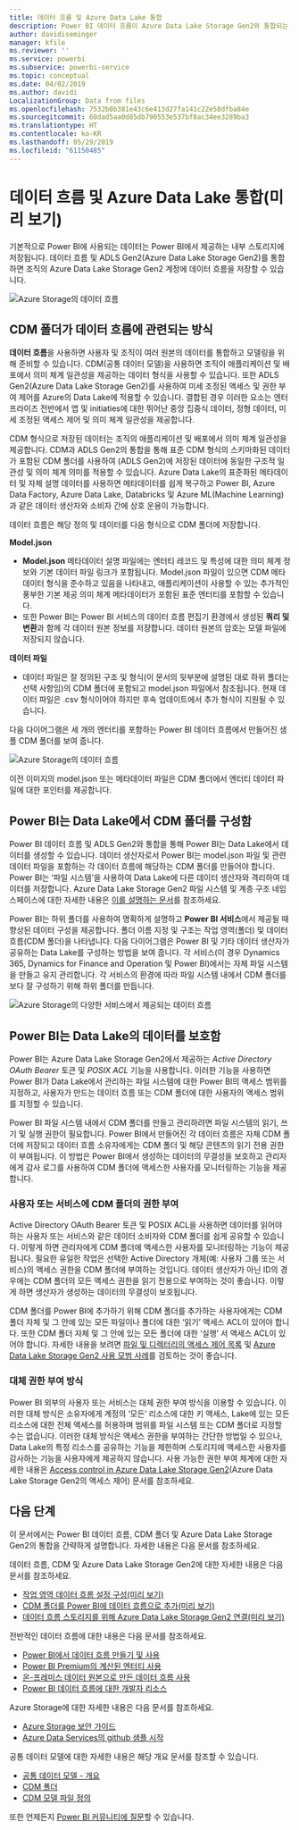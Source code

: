 ```yaml
---
title: 데이터 흐름 및 Azure Data Lake 통합
description: Power BI 데이터 흐름이 Azure Data Lake Storage Gen2와 통합되는 방법의 개요
author: davidiseminger
manager: kfile
ms.reviewer: ''
ms.service: powerbi
ms.subservice: powerbi-service
ms.topic: conceptual
ms.date: 04/02/2019
ms.author: davidi
LocalizationGroup: Data from files
ms.openlocfilehash: 7532b0b381e43c6e413d27fa141c22e58dfba84e
ms.sourcegitcommit: 60dad5aa0d85db790553e537bf8ac34ee3289ba3
ms.translationtype: HT
ms.contentlocale: ko-KR
ms.lasthandoff: 05/29/2019
ms.locfileid: "61150485"
---
```

# <a name="dataflows-and-azure-data-lake-integration-preview"></a>데이터 흐름 및 Azure Data Lake 통합(미리 보기)

기본적으로 Power BI에 사용되는 데이터는 Power BI에서 제공하는 내부 스토리지에 저장됩니다. 데이터 흐름 및 ADLS Gen2(Azure Data Lake Storage Gen2)를 통합하면 조직의 Azure Data Lake Storage Gen2 계정에 데이터 흐름을 저장할 수 있습니다. 

![Azure Storage의 데이터 흐름](media/service-dataflows-azure-data-lake-integration/dataflows-azure-integration_01.jpg)

## <a name="how-cdm-folders-relate-to-dataflows"></a>CDM 폴더가 데이터 흐름에 관련되는 방식

**데이터 흐름**을 사용하면 사용자 및 조직이 여러 원본의 데이터를 통합하고 모델링을 위해 준비할 수 있습니다. CDM(공통 데이터 모델)을 사용하면 조직이 애플리케이션 및 배포에서 의미 체계 일관성을 제공하는 데이터 형식을 사용할 수 있습니다. 또한 ADLS Gen2(Azure Data Lake Storage Gen2)를 사용하여 미세 조정된 액세스 및 권한 부여 제어를 Azure의 Data Lake에 적용할 수 있습니다. 결합된 경우 이러한 요소는 엔터프라이즈 전반에서 앱 및 initiaties에 대한 뛰어난 중앙 집중식 데이터, 정형 데이터, 미세 조정된 액세스 제어 및 의미 체계 일관성을 제공합니다.

CDM 형식으로 저장된 데이터는 조직의 애플리케이션 및 배포에서 의미 체계 일관성을 제공합니다. CDM과 ADLS Gen2의 통합을 통해 표준 CDM 형식의 스키마화된 데이터가 포함된 CDM 폴더를 사용하여 (ADLS Gen2)에 저장된 데이터에 동일한 구조적 일관성 및 의미 체계 의미를 적용할 수 있습니다. Azure Data Lake의 표준화된 메타데이터 및 자체 설명 데이터를 사용하면 메타데이터를 쉽게 복구하고 Power BI, Azure Data Factory, Azure Data Lake, Databricks 및 Azure ML(Machine Learning)과 같은 데이터 생산자와 소비자 간에 상호 운용이 가능합니다. 

데이터 흐름은 해당 정의 및 데이터를 다음 형식으로 CDM 폴더에 저장합니다.

**Model.json**
* **Model.json** 메타데이터 설명 파일에는 엔터티 레코드 및 특성에 대한 의미 체계 정보와 기본 데이터 파일 링크가 포함됩니다. Model.json 파일이 있으면 CDM 메타데이터 형식을 준수하고 있음을 나타내고, 애플리케이션이 사용할 수 있는 추가적인 풍부한 기본 제공 의미 체계 메타데이터가 포함된 표준 엔터티를 포함할 수 있습니다.
* 또한 Power BI는 Power BI 서비스의 데이터 흐름 편집기 환경에서 생성된 **쿼리 및 변환**과 함께 각 데이터 원본 정보를 저장합니다. 데이터 원본의 암호는 모델 파일에 저장되지 않습니다.

**데이터 파일**
* 데이터 파일은 잘 정의된 구조 및 형식(이 문서의 뒷부분에 설명된 대로 하위 폴더는 선택 사항임)의 CDM 폴더에 포함되고 model.json 파일에서 참조됩니다. 현재 데이터 파일은 .csv 형식이어야 하지만 후속 업데이트에서 추가 형식이 지원될 수 있습니다. 

다음 다이어그램은 세 개의 엔터티를 포함하는 Power BI 데이터 흐름에서 만들어진 샘플 CDM 폴더를 보여 줍니다.

![Azure Storage의 데이터 흐름](media/service-dataflows-azure-data-lake-integration/dataflows-azure-integration_01.jpg)

이전 이미지의 model.json 또는 메타데이터 파일은 CDM 폴더에서 엔터티 데이터 파일에 대한 포인터를 제공합니다.

## <a name="power-bi-organizes-cdm-folders-in-the-data-lake"></a>Power BI는 Data Lake에서 CDM 폴더를 구성함

Power BI 데이터 흐름 및 ADLS Gen2와 통합을 통해 Power BI는 Data Lake에서 데이터를 생성할 수 있습니다. 데이터 생산자로서 Power BI는 model.json 파일 및 관련 데이터 파일을 포함하는 각 데이터 흐름에 해당하는 CDM 폴더를 만들어야 합니다. Power BI는 ‘파일 시스템’을 사용하여 Data Lake에 다른 데이터 생산자와 격리하여 데이터를 저장합니다. Azure Data Lake Storage Gen2 파일 시스템 및 계층 구조 네임스페이스에 대한 자세한 내용은 [이를 설명하는 문서](https://docs.microsoft.com/azure/storage/data-lake-storage/namespace)를 참조하세요.

Power BI는 하위 폴더를 사용하여 명확하게 설명하고 **Power BI 서비스**에서 제공될 때 향상된 데이터 구성을 제공합니다. 폴더 이름 지정 및 구조는 작업 영역(폴더) 및 데이터 흐름(CDM 폴더)을 나타냅니다. 다음 다이어그램은 Power BI 및 기타 데이터 생산자가 공유하는 Data Lake를 구성하는 방법을 보여 줍니다. 각 서비스(이 경우 Dynamics 365, Dynamics for Finance and Operation 및 Power BI)에서는 자체 파일 시스템을 만들고 유지 관리합니다. 각 서비스의 환경에 따라 파일 시스템 내에서 CDM 폴더를 보다 잘 구성하기 위해 하위 폴더를 만듭니다. 

![Azure Storage의 다양한 서비스에서 제공되는 데이터 흐름](media/service-dataflows-azure-data-lake-integration/dataflows-azure-integration_02.jpg)

## <a name="power-bi-protects-data-in-the-data-lake"></a>Power BI는 Data Lake의 데이터를 보호함

Power BI는 Azure Data Lake Storage Gen2에서 제공하는 *Active Directory OAuth Bearer* 토큰 및 *POSIX ACL* 기능을 사용합니다. 이러한 기능을 사용하면 Power BI가 Data Lake에서 관리하는 파일 시스템에 대한 Power BI의 액세스 범위를 지정하고, 사용자가 만드는 데이터 흐름 또는 CDM 폴더에 대한 사용자의 액세스 범위를 지정할 수 있습니다. 

Power BI 파일 시스템 내에서 CDM 폴더를 만들고 관리하려면 파일 시스템의 읽기, 쓰기 및 실행 권한이 필요합니다. Power BI에서 만들어진 각 데이터 흐름은 자체 CDM 폴더에 저장되고 데이터 흐름 소유자에게는 CDM 폴더 및 해당 콘텐츠의 읽기 전용 권한이 부여됩니다. 이 방법은 Power BI에서 생성하는 데이터의 무결성을 보호하고 관리자에게 감사 로그를 사용하여 CDM 폴더에 액세스한 사용자를 모니터링하는 기능을 제공합니다. 

### <a name="authorizing-users-or-services-for-cdm-folders"></a>사용자 또는 서비스에 CDM 폴더의 권한 부여

Active Directory OAuth Bearer 토큰 및 POSIX ACL을 사용하면 데이터를 읽어야 하는 사용자 또는 서비스와 같은 데이터 소비자와 CDM 폴더를 쉽게 공유할 수 있습니다. 이렇게 하면 관리자에게 CDM 폴더에 액세스한 사용자를 모니터링하는 기능이 제공됩니다. 필요한 유일한 작업은 선택한 Active Directory 개체(예: 사용자 그룹 또는 서비스)의 액세스 권한을 CDM 폴더에 부여하는 것입니다. 데이터 생산자가 아닌 ID의 경우에는 CDM 폴더의 모든 액세스 권한을 읽기 전용으로 부여하는 것이 좋습니다. 이렇게 하면 생산자가 생성하는 데이터의 무결성이 보호됩니다.

CDM 폴더를 Power BI에 추가하기 위해 CDM 폴더를 추가하는 사용자에게는 CDM 폴더 자체 및 그 안에 있는 모든 파일이나 폴더에 대한 ‘읽기’ 액세스 ACL이 있어야 합니다. 또한 CDM 폴더 자체 및 그 안에 있는 모든 폴더에 대한 ‘실행’ 서 액세스 ACL이 있어야 합니다. 자세한 내용을 보려면 [파일 및 디렉터리의 액세스 제어 목록](https://docs.microsoft.com/azure/storage/blobs/data-lake-storage-access-control#access-control-lists-on-files-and-directories) 및 [Azure Data Lake Storage Gen2 사용 모범 사례](https://docs.microsoft.com/azure/storage/blobs/data-lake-storage-best-practices)를 검토하는 것이 좋습니다.


### <a name="alternative-forms-of-authorization"></a>대체 권한 부여 방식

Power BI 외부의 사용자 또는 서비스는 대체 권한 부여 방식을 이용할 수 있습니다. 이러한 대체 방식은 소유자에게 계정의 ‘모든’ 리소스에 대한 키 액세스, Lake에 있는 모든 리소스에 대한 전체 액세스를 허용하며 범위를 파일 시스템 또는 CDM 폴더로 지정할 수는 없습니다. 이러한 대체 방식은 액세스 권한을 부여하는 간단한 방법일 수 있으나, Data Lake의 특정 리소스를 공유하는 기능을 제한하며 스토리지에 액세스한 사용자를 감사하는 기능을 사용자에게 제공하지 않습니다. 사용 가능한 권한 부여 체계에 대한 자세한 내용은 [Access control in Azure Data Lake Storage Gen2](https://docs.microsoft.com/azure/storage/blobs/data-lake-storage-access-control
)(Azure Data Lake Storage Gen2의 액세스 제어) 문서를 참조하세요.


## <a name="next-steps"></a>다음 단계

이 문서에서는 Power BI 데이터 흐름, CDM 폴더 및 Azure Data Lake Storage Gen2의 통합을 간략하게 설명합니다. 자세한 내용은 다음 문서를 참조하세요.

데이터 흐름, CDM 및 Azure Data Lake Storage Gen2에 대한 자세한 내용은 다음 문서를 참조하세요.

* [작업 영역 데이터 흐름 설정 구성(미리 보기)](service-dataflows-configure-workspace-storage-settings.md)
* [CDM 폴더를 Power BI에 데이터 흐름으로 추가(미리 보기)](service-dataflows-add-cdm-folder.md)
* [데이터 흐름 스토리지를 위해 Azure Data Lake Storage Gen2 연결(미리 보기)](service-dataflows-connect-azure-data-lake-storage-gen2.md)

전반적인 데이터 흐름에 대한 내용은 다음 문서를 참조하세요.

* [Power BI에서 데이터 흐름 만들기 및 사용](service-dataflows-create-use.md)
* [Power BI Premium의 계산된 엔터티 사용](service-dataflows-computed-entities-premium.md)
* [온-프레미스 데이터 원본으로 만든 데이터 흐름 사용](service-dataflows-on-premises-gateways.md)
* [Power BI 데이터 흐름에 대한 개발자 리소스](service-dataflows-developer-resources.md)

Azure Storage에 대한 자세한 내용은 다음 문서를 참조하세요.
* [Azure Storage 보안 가이드](https://docs.microsoft.com/azure/storage/common/storage-security-guide)
* [Azure Data Services의 github 샘플 시작](https://aka.ms/cdmadstutorial)

공통 데이터 모델에 대한 자세한 내용은 해당 개요 문서를 참조할 수 있습니다.
* [공통 데이터 모델 - 개요 ](https://docs.microsoft.com/powerapps/common-data-model/overview)
* [CDM 폴더](https://go.microsoft.com/fwlink/?linkid=2045304)
* [CDM 모델 파일 정의](https://go.microsoft.com/fwlink/?linkid=2045521)

또한 언제든지 [Power BI 커뮤니티에 질문](http://community.powerbi.com/)할 수 있습니다.
